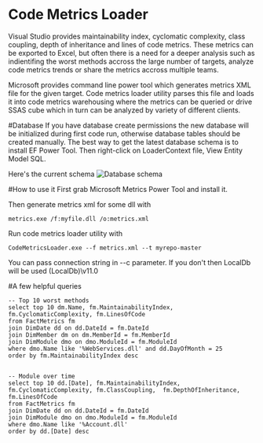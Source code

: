 Code Metrics Loader
=================

Visual Studio provides maintainability index, cyclomatic complexity, class coupling, depth of inheritance
and lines of code metrics. These metrics can be exported to Excel, but often there is a need
for a deeper analysis such as indientifing the worst methods accross the large number of targets,
analyze code metrics trends or share the metrics accross multiple teams.

Microsoft provides command line power tool which generates metrics XML file for the
given target. Code metrics loader utility parses this file and loads it into code metrics warehousing
where the metrics can be queried or drive SSAS cube which in turn can be analyzed
by variety of different clients.

#Database
If you have database create permissions the new database will be initialized during first code run,
otherwise database tables should be created manually. The best way to get the latest database schema
is to install EF Power Tool. Then right-click on LoaderContext file, View Entity Model SQL.

Here's the current schema
![Database schema](/../screenshots/CodeMetricsWarehouse.png?raw=true "Database schema")

#How to use it
First grab Microsoft Metrics Power Tool and install it.

Then generate metrics xml for some dll with

```
metrics.exe /f:myfile.dll /o:metrics.xml
```

Run code metrics loader utility with

```
CodeMetricsLoader.exe --f metrics.xml --t myrepo-master
```

You can pass connection string in --c parameter. If you don't
then LocalDb will be used (LocalDb)\v11.0

#A few helpful queries

```
-- Top 10 worst methods
select top 10 dm.Name, fm.MaintainabilityIndex, fm.CyclomaticComplexity, fm.LinesOfCode
from FactMetrics fm
join DimDate dd on dd.DateId = fm.DateId
join DimMember dm on dm.MemberId = fm.MemberId
join DimModule dmo on dmo.ModuleId = fm.ModuleId
where dmo.Name like '%WebServices.dll' and dd.DayOfMonth = 25
order by fm.MaintainabilityIndex desc


-- Module over time
select top 10 dd.[Date], fm.MaintainabilityIndex, fm.CyclomaticComplexity, fm.ClassCoupling,  fm.DepthOfInheritance, fm.LinesOfCode
from FactMetrics fm
join DimDate dd on dd.DateId = fm.DateId
join DimModule dmo on dmo.ModuleId = fm.ModuleId
where dmo.Name like '%Account.dll'
order by dd.[Date] desc
```